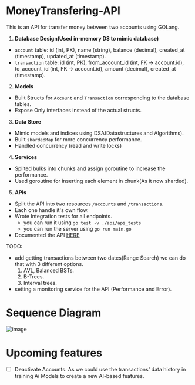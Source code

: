 # MoneyTransfering-API
This is an API for transfer money between two accounts using GOLang.

1. **Database Design(Used in-memory DS to mimic database)**
  - `account` table: id (int, PK), name (string), balance (decimal), created_at (timestamp), updated_at (timestamp).
  - `transaction` table: id (int, PK), from_account_id (int, FK -> account.id), to_account_id (int, FK -> account.id), amount (decimal), created_at (timestamp).

2. **Models**
  - Built Structs for `Account` and `Transaction` corresponding to the database tables.
  - Expose Only interfaces instead of the actual structs.

3. **Data Store**
  - Mimic models and indices using DSA(Datastructures and Algorithms).
  - Built `shardedMap` for more concurrency performance.
  - Handled concurrency (read and write locks)

4. **Services**
  - Splited bulks into chunks and assign goroutine to increase the performance.
  - Used goroutine for inserting each element in chunk(As it now sharded).

5. **APIs**
  - Split the API into two resources `/accounts` and `/transactions`.
  - Each one handle it's own flow.
  - Wrote Integration tests for all endpoints.
    - you can run it using `go test -v ./api/api_tests`
    - you can run the server using `go run main.go`
  - Documented the API [HERE](https://documenter.getpostman.com/view/25231966/2s9YC8upsN)


TODO:
- add getting transactions between two dates(Range Search) we can do that with 3 different options.
  1. AVL, Balanced BSTs.
  2. B-Trees.
  3. Interval trees.
- setting a monitoring service for the API (Performance and Error).

# Sequence Diagram
![image](https://github.com/YoussefMahmod/MoneyTransfering-API/assets/53763508/d8630e6c-c810-4464-86f6-fc08c09f9705)

# Upcoming features
- [ ] Deactivate Accounts. As we could use the transactions' data history in training Ai Models to create a new AI-based features.
